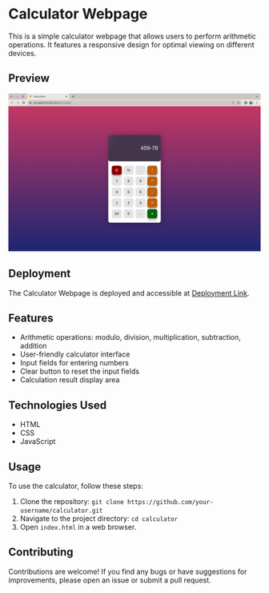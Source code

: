# Calculator Webpage

This is a simple calculator webpage that allows users to perform arithmetic operations. It features a responsive design for optimal viewing on different devices.

## Preview

![Calculator Preview](/screenshot/calculator-preview.png)

## Deployment

The Calculator Webpage is deployed and accessible at [Deployment Link](https://anuragdutt36.github.io/calculator/).

## Features

- Arithmetic operations: modulo, division, multiplication, subtraction, addition
- User-friendly calculator interface
- Input fields for entering numbers
- Clear button to reset the input fields
- Calculation result display area

## Technologies Used

- HTML
- CSS
- JavaScript

## Usage

To use the calculator, follow these steps:

1. Clone the repository: `git clone https://github.com/your-username/calculator.git`
2. Navigate to the project directory: `cd calculator`
3. Open `index.html` in a web browser.

## Contributing

Contributions are welcome! If you find any bugs or have suggestions for improvements, please open an issue or submit a pull request.

